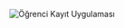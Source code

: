![Öğrenci Kayıt Uygulaması](https://user-images.githubusercontent.com/91866065/236407633-e9e2d1eb-d117-40dc-aa11-c29749eee31b.png)
